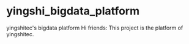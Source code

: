 # yingshi_bigdata_platform
yingshitec's bigdata platform
 Hi friends:
            This project is the platform of yingshitec.
            
